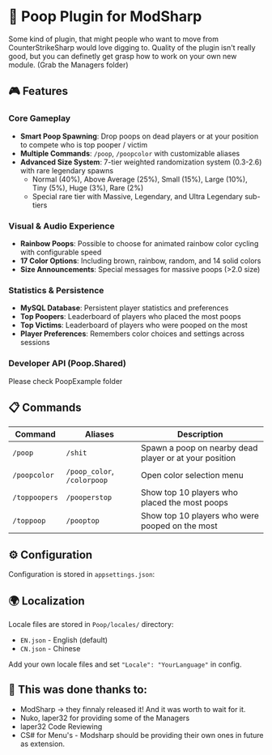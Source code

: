 # 💩 Poop Plugin for ModSharp

Some kind of plugin, that might people who want to move from CounterStrikeSharp would love digging to.
Quality of the plugin isn't really good, but you can definetly get grasp how to work on your own new module. (Grab the Managers folder)

## 🎮 Features

### Core Gameplay
- **Smart Poop Spawning**: Drop poops on dead players or at your position to compete who is top pooper / victim
- **Multiple Commands**: `/poop`, `/poopcolor` with customizable aliases
- **Advanced Size System**: 7-tier weighted randomization system (0.3-2.6) with rare legendary spawns
  - Normal (40%), Above Average (25%), Small (15%), Large (10%), Tiny (5%), Huge (3%), Rare (2%)
  - Special rare tier with Massive, Legendary, and Ultra Legendary sub-tiers

### Visual & Audio Experience
- **Rainbow Poops**: Possible to choose for animated rainbow color cycling with configurable speed
- **17 Color Options**: Including brown, rainbow, random, and 14 solid colors
- **Size Announcements**: Special messages for massive poops (>2.0 size)

### Statistics & Persistence
- **MySQL Database**: Persistent player statistics and preferences
- **Top Poopers**: Leaderboard of players who placed the most poops
- **Top Victims**: Leaderboard of players who were pooped on the most
- **Player Preferences**: Remembers color choices and settings across sessions

### Developer API (Poop.Shared)
Please check PoopExample folder

## 📋 Commands

| Command | Aliases | Description |
|---------|---------|-------------|
| `/poop` | `/shit` | Spawn a poop on nearby dead player or at your position |
| `/poopcolor` | `/poop_color`, `/colorpoop` | Open color selection menu |
| `/toppoopers` | `/pooperstop` | Show top 10 players who placed the most poops |
| `/toppoop` | `/pooptop` | Show top 10 players who were pooped on the most |

## ⚙️ Configuration

Configuration is stored in `appsettings.json`:

## 🌍 Localization

Locale files are stored in `Poop/locales/` directory:
- `EN.json` - English (default)
- `CN.json` - Chinese

Add your own locale files and set `"Locale": "YourLanguage"` in config.

## 🤝 This was done thanks to:

- ModSharp -> they finnaly released it! And it was worth to wait for it.
- Nuko, laper32 for providing some of the Managers
- laper32 Code Reviewing
- CS# for Menu's - Modsharp should be providing their own ones in future as extension.